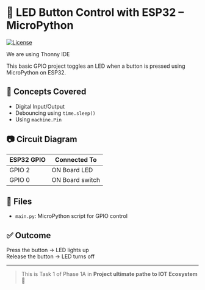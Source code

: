 # 🔌 LED Button Control with ESP32 – MicroPython

[![License](https://img.shields.io/badge/license-Apache%202.0-blue.svg)](LICENSE)

We are using Thonny IDE

This basic GPIO project toggles an LED when a button is pressed using MicroPython on ESP32.

## 🧠 Concepts Covered

- Digital Input/Output
- Debouncing using `time.sleep()`
- Using `machine.Pin`

## 📷 Circuit Diagram

| ESP32 GPIO | Connected To    |
| ---------- | --------------- |
| GPIO 2     | ON Board LED    |
| GPIO 0     | ON Board switch |

## 📂 Files

- `main.py`: MicroPython script for GPIO control

## ✅ Outcome

Press the button → LED lights up  
Release the button → LED turns off

---

> This is Task 1 of Phase 1A in **Project ultimate pathe to IOT Ecosystem** 🚀
